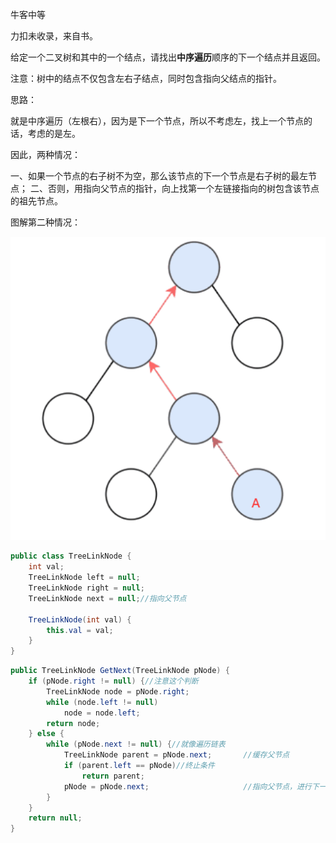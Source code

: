 牛客中等

力扣未收录，来自书。



给定一个二叉树和其中的一个结点，请找出**中序遍历**顺序的下一个结点并且返回。

注意：树中的结点不仅包含左右子结点，同时包含指向父结点的指针。



思路：

就是中序遍历（左根右），因为是下一个节点，所以不考虑左，找上一个节点的话，考虑的是左。

因此，两种情况：

一、如果一个节点的右子树不为空，那么该节点的下一个节点是右子树的最左节点；
二、否则，用指向父节点的指针，向上找第一个左链接指向的树包含该节点的祖先节点。

图解第二种情况：

![1608551375110](../../../assets/1608551375110.png)


```java
public class TreeLinkNode { 
    int val;
    TreeLinkNode left = null;
    TreeLinkNode right = null;
    TreeLinkNode next = null;//指向父节点
 
    TreeLinkNode(int val) {
        this.val = val;
    }
}
```
```java
public TreeLinkNode GetNext(TreeLinkNode pNode) {
    if (pNode.right != null) {//注意这个判断
        TreeLinkNode node = pNode.right;
        while (node.left != null)
            node = node.left;
        return node;
    } else {
        while (pNode.next != null) {//就像遍历链表
            TreeLinkNode parent = pNode.next;		//缓存父节点
            if (parent.left == pNode)//终止条件
                return parent;
            pNode = pNode.next;						//指向父节点，进行下一轮处理
        }
    }
    return null;
}
```

